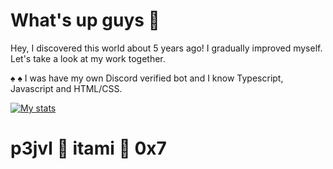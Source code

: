 # What's up guys 👋 

Hey, I discovered this world about 5 years ago! I gradually improved myself. Let's take a look at my work together. 

♠ 
♠ I was have my own Discord verified bot and I know Typescript, Javascript and HTML/CSS. 




[![My stats](https://github-readme-stats.vercel.app/api?username=Itami-Dev&show_icons=true&include_all_commits=true)](https://github-readme-stats.vercel.app/api?username=Itami-Dev&show_icons=true&include_all_commits=true)




# p3jvl 💖 itami 🔮 0x7
